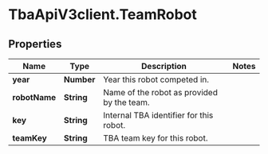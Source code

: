 # TbaApiV3client.TeamRobot

## Properties
Name | Type | Description | Notes
------------ | ------------- | ------------- | -------------
**year** | **Number** | Year this robot competed in. | 
**robotName** | **String** | Name of the robot as provided by the team. | 
**key** | **String** | Internal TBA identifier for this robot. | 
**teamKey** | **String** | TBA team key for this robot. | 



